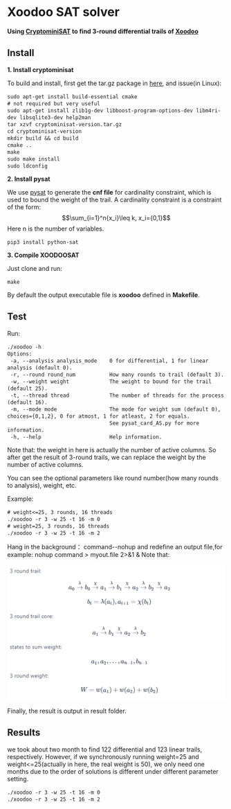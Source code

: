 
# Xoodoo SAT solver

**Using [CryptominiSAT](https://github.com/msoos/cryptominisat/) to find 3-round differential trails of [Xoodoo](https://keccak.team/xoodoo.html)**

## Install

**1. Install cryptominisat**

To build and install, first get the tar.gz package in [here](https://github.com/msoos/cryptominisat/releases), and issue(in Linux):


```
sudo apt-get install build-essential cmake
# not required but very useful
sudo apt-get install zlib1g-dev libboost-program-options-dev libm4ri-dev libsqlite3-dev help2man
tar xzvf cryptominisat-version.tar.gz
cd cryptominisat-version
mkdir build && cd build
cmake ..
make
sudo make install
sudo ldconfig
```

**2. Install pysat**

We use [pysat](https://github.com/pysathq/pysat) to generate the **cnf file** for cardinality constraint, which is used to bound the weight of the trail.
A cardinality constraint is a constraint of the form: $$\sum_{i=1}^n{x_i}\leq k, x_i={0,1}$$ Here n is the number of variables.

```
pip3 install python-sat
```

**3. Compile XOODOOSAT**

Just clone and run:

```
make
```

By default the output executable file is **xoodoo** defined in **Makefile**.

## Test

Run:

```
./xoodoo -h
Options:
 -a, --analysis analysis_mode    0 for differential, 1 for linear analysis (default 0).
 -r, --round round_num           How many rounds to trail (default 3).
 -w, --weight weight             The weight to bound for the trail (default 25).
 -t, --thread thread             The number of threads for the process (default 16).
 -m, --mode mode                 The mode for weight sum (default 0), choices={0,1,2}, 0 for atmost, 1 for atleast, 2 for equals.
                                 See pysat_card_AS.py for more information.
 -h, --help                      Help information.
```
Note that:
the weight in here is actually the number of active columns.  So after get the result of 3-round trails, we can replace the weight by the number of active columns.


You can see the optional parameters like round number(how many rounds to analysis), weight, etc.

Example:
```
# weight<=25, 3 rounds, 16 threads
./xoodoo -r 3 -w 25 -t 16 -m 0
# weight=25, 3 rounds, 16 threads
./xoodoo -r 3 -w 25 -t 16 -m 2
```
Hang in the background：  command--nohup and redefine an output file,for example:
nohup command > myout.file 2>&1 &
Note that:

![image](./xoodoo.png)

Finally, the result is output in result folder.

## Results
we took about two month to find 122 differential and 123 linear trails, respectively. However, if we synchronously running weight=25 and weight<=25(actually in here,  the real weight is 50), we only need one months due to the order of solutions is different under different parameter setting.
```
./xoodoo -r 3 -w 25 -t 16 -m 0
./xoodoo -r 3 -w 25 -t 16 -m 2
```

